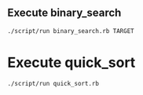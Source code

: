 ## Execute binary_search
```bash
./script/run binary_search.rb TARGET
```

#  Execute quick_sort
```bash
./script/run quick_sort.rb
```